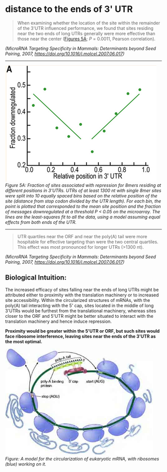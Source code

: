 # distance to the ends of 3' UTR

> When examining whether the location of the site within the remainder of the 3'UTR influenced performance, we found that sites residing near the two ends of long UTRs generally were more effective than those near the center ([Figures 5A](https://www.ncbi.nlm.nih.gov/pmc/articles/PMC3800283/figure/F5/); _P_ = 0.0011, Pearson correlation).

_(MicroRNA Targeting Specificity in Mammals: Determinants beyond Seed Pairing, 2007, https://doi.org/10.1016/j.molcel.2007.06.017)_

---

![](../images/distance_to_ends.png)
_Figure 5A: Fraction of sites associated with repression for 8mers residing at different positions in 3'UTRs. UTRs of at least 1300 nt with single 8mer sites were split into 10 equally spaced bins based on the relative position of the site (distance from stop codon divided by the UTR length). For each bin, the point is plotted that corresponded to the mean site position and the fraction of messages downregulated at a threshold _P_ < 0.05 on the microarray. The lines are the least-squares fit to all the data, using a model assuming equal effects from both ends of the UTR._

---

>UTR quartiles near the ORF and near the poly(A) tail were more hospitable for effective targeting than were the two central quartiles. This effect was most pronounced for longer UTRs (>1300 nt).

_(MicroRNA Targeting Specificity in Mammals: Determinants beyond Seed Pairing, 2007, https://doi.org/10.1016/j.molcel.2007.06.017)_

## Biological Intuition:

The increased efficacy of sites falling near the ends of long UTRs might be attributed either to proximity with the translation machinery or to increased site accessibility. Within the circularized structures of mRNAs, with the poly(A) tail interacting with the 5' cap, sites located in the middle of long 3'UTRs would be furthest from the translational machinery, whereas sites closer to the ORF and 5'UTR might be better situated to interact with the translation machinery and hence induce repression.

**Proximity would be greater within the 5'UTR or ORF, but such sites would face ribosome interference, leaving sites near the ends of the 3'UTR as the most optimal.**

![](../images/circRNA.jpg)
_Figure: A model for the circularization of eukaryotic mRNA, with ribosomes (blue) working on it._
